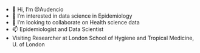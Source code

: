 - 👋 Hi, I’m @Audencio
- 👀 I’m interested in data science  in Epidemiology 
- 💞️ I’m looking to collaborate on Health science  data
- 📫  Epidemiologist and Data Scientist
- Visiting Researcher at London School of Hygiene and Tropical Medicine, U. of London 

<!---
Audency/Audency is a ✨ special ✨ repository because its `README.md` (this file) appears on your GitHub profile.
You can click the Preview link to take a look at your changes.
--->
